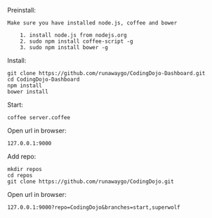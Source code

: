 Preinstall:

    Make sure you have installed node.js, coffee and bower

        1. install node.js from nodejs.org
        2. sudo npm install coffee-script -g
        3. sudo npm install bower -g

Install:

    git clone https://github.com/runawaygo/CodingDojo-Dashboard.git
    cd CodingDojo-Dashboard
    npm install
    bower install

Start:

    coffee server.coffee

Open url in browser: 

    127.0.0.1:9000

Add repo:

    mkdir repos
    cd repos
    git clone https://github.com/runawaygo/CodingDojo.git

Open url in browser: 

    127.0.0.1:9000?repo=CodingDojo&branches=start,superwolf

